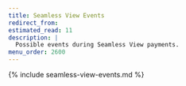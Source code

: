 ```yaml
---
title: Seamless View Events
redirect_from:
estimated_read: 11
description: |
  Possible events during Seamless View payments.
menu_order: 2600
---
```


{% include seamless-view-events.md %}